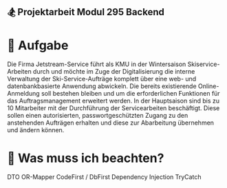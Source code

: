 ## 🏂 Projektarbeit Modul 295 Backend
# 🎯 Aufgabe
Die Firma Jetstream-Service führt als KMU in der Wintersaison Skiservice-Arbeiten durch und möchte im Zuge der Digitalisierung die interne Verwaltung der Ski-Service-Aufträge komplett über eine web- und datenbankbasierte Anwendung abwickeln. Die bereits existierende Online-Anmeldung soll bestehen bleiben und um die erforderlichen Funktionen für das Auftragsmanagement erweitert werden. In der Hauptsaison sind bis zu 10 Mitarbeiter mit der Durchführung der Servicearbeiten beschäftigt. Diese sollen einen autorisierten, passwortgeschützten Zugang zu den anstehenden Aufträgen erhalten und diese zur Abarbeitung übernehmen und ändern können.

# 🤔 Was muss ich beachten?
DTO
OR-Mapper
CodeFirst / DbFirst
Dependency Injection
TryCatch

